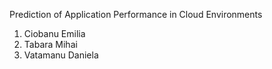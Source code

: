 Prediction of Application Performance in Cloud Environments

1. Ciobanu Emilia
2. Tabara Mihai
3. Vatamanu Daniela
